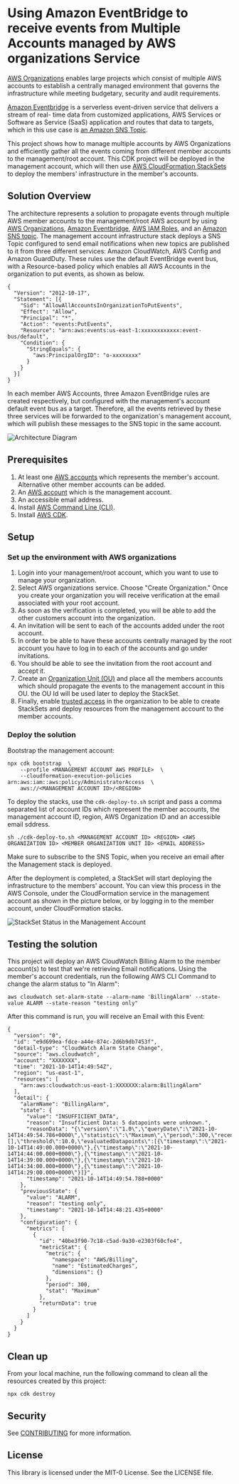 # Using Amazon EventBridge to receive events from Multiple Accounts managed by AWS organizations Service

[AWS Organizations](https://aws.amazon.com/organizations/) enables large projects which consist of multiple AWS accounts to establish a centrally managed environment that governs the infrastructure while meeting budgetary, security and audit requirements.

[Amazon Eventbridge](https://aws.amazon.com/eventbridge/) is a serverless event-driven service that delivers a stream of real-
time data from customized applications, AWS Services or Software as Service
(SaaS) application and routes that data to targets,  which in this use case is [an Amazon SNS
Topic](https://docs.aws.amazon.com/sns/latest/dg/sns-create-topic.html).

This project shows how to manage multiple accounts by AWS Organizations and efficiently gather all the events coming from different member accounts to the management/root account. This CDK project will be deployed in the management account, which will then use [AWS CloudFormation StackSets](https://docs.aws.amazon.com/AWSCloudFormation/latest/UserGuide/stacksets-concepts.html) to deploy the members' infrastructure in the member's accounts.

## Solution Overview

The architecture represents a solution to propagate events through multiple AWS member
accounts to the management/root AWS account by using [AWS Organizations](https://aws.amazon.com/organizations/), [Amazon Eventbridge](https://aws.amazon.com/eventbridge/), [AWS IAM Roles](https://docs.aws.amazon.com/IAM/latest/UserGuide/id_roles.html), and an [Amazon SNS topic](https://docs.aws.amazon.com/sns/latest/dg/sns-create-topic.html). The management account infrastructure stack deploys a SNS Topic configured to send email notifications when new topics are published to it from three different services: Amazon CloudWatch, AWS Config and Amazon GuardDuty. These rules use the default EventBridge event bus, with a Resource-based policy which enables all AWS Accounts in the organization to put events, as shown as below.

```
{
  "Version": "2012-10-17",
  "Statement": [{
    "Sid": "AllowAllAccountsInOrganizationToPutEvents",
    "Effect": "Allow",
    "Principal": "*",
    "Action": "events:PutEvents",
    "Resource": "arn:aws:events:us-east-1:xxxxxxxxxxxx:event-bus/default",
    "Condition": {
      "StringEquals": {
        "aws:PrincipalOrgID": "o-xxxxxxxx"
      }
    }
  }]
}
```

In each member AWS Accounts, three Amazon EventBridge rules are created respectively, but configured with the management's account default event bus as a target. Therefore, all the events retrieved by these three services will be forwarded to the organization's management account, which will publish these messages to the SNS topic in the same account.

![Architecture Diagram](./diagrams/architecture-diagram.png)

## Prerequisites
1.	At least one [AWS accounts](https://signin.aws.amazon.com/signin?redirect_uri=https%3A%2F%2Fportal.aws.amazon.com%2Fbilling%2Fsignup%2Fresume&client_id=signup) which represents the member's account. Alternative other member accounts can be added.
2.	An [AWS account](https://signin.aws.amazon.com/signin?redirect_uri=https%3A%2F%2Fportal.aws.amazon.com%2Fbilling%2Fsignup%2Fresume&client_id=signup)  which is the management account.
3.	An accessible email address.
4.	Install [AWS Command Line (CLI)](https://docs.aws.amazon.com/cli/latest/userguide/cli-chap-install.html).
5.	Install [AWS CDK](https://docs.aws.amazon.com/cdk/latest/guide/getting_started.html#getting_started_install).

## Setup

### Set up the environment with AWS organizations
 
1. Login into your management/root account, which you want to use to manage your
organization.
2. Select AWS organizations service. Choose "Create Organization." Once you
create your organization you will receive verification at the email associated
with your root account.
3. As soon as the verification is completed, you will be able to add the other
customers account into the organization.
4. An invitation will be sent to each of the accounts added under the root
account.
5. In order to be able to have these accounts centrally managed by the root account
you have to log in to each of the accounts and go under invitations.
6. You should be able to see the invitation from the root account and accept it.
7. Create an [Organization Unit (OU)](https://docs.aws.amazon.com/organizations/latest/userguide/orgs_manage_ous.html) and place all the members accounts which should propagate the events  to the management account in this OU. the OU Id will be used later to deploy the StackSet.
8. Finally, enable [trusted access](https://docs.aws.amazon.com/AWSCloudFormation/latest/UserGuide/stacksets-orgs-enable-trusted-access.html?icmpid=docs_cfn_console) in the organization to be able to create StackSets and deploy resources from the management account to the member accounts.

### Deploy the solution

Bootstrap the management account: 

```
npx cdk bootstrap  \ 
    --profile <MANAGEMENT ACCOUNT AWS PROFILE>  \ 
    --cloudformation-execution-policies arn:aws:iam::aws:policy/AdministratorAccess  \
    aws://<MANAGEMENT ACCOUNT ID>/<REGION>
```

To deploy the stacks, use the `cdk-deploy-to.sh` script and pass a comma separated list of account IDs which represent the member accounts, the management account ID, region, AWS Organization ID and an accessible email sddress.

```
sh ./cdk-deploy-to.sh <MANAGEMENT ACCOUNT ID> <REGION> <AWS ORGANIZATION ID> <MEMBER ORGANIZATION UNIT ID> <EMAIL ADDRESS>
```

Make sure to subscribe to the SNS Topic, when you receive an email after the Management stack is deployed.

After the deployment is completed, a StackSet will start deploying the infrastructure to the members' account. You can view this process in the AWS Console, under the CloudFormation service in the management account as shown in the picture below, or by logging in to the member account, under CloudFormation stacks.

![StackSet Status in the Management Account](./diagrams/stackset.png)

## Testing the solution

This project will deploy an AWS CloudWatch Billing Alarm to the member account(s) to test that we're retrieving Email notifications. 
Using the member's account credentials, run the following AWS CLI Command to change the alarm status to "In Alarm": 

```
aws cloudwatch set-alarm-state --alarm-name 'BillingAlarm' --state-value ALARM --state-reason "testing only"
```


After this command is run, you will receive an Email with this Event: 


```
{
  "version": "0",
  "id": "e9d699ea-fdce-a44e-874c-2d6b9db7453f",
  "detail-type": "CloudWatch Alarm State Change",
  "source": "aws.cloudwatch",
  "account": "XXXXXXX",
  "time": "2021-10-14T14:49:54Z",
  "region": "us-east-1",
  "resources": [
    "arn:aws:cloudwatch:us-east-1:XXXXXXX:alarm:BillingAlarm"
  ],
  "detail": {
    "alarmName": "BillingAlarm",
    "state": {
      "value": "INSUFFICIENT_DATA",
      "reason": "Insufficient Data: 5 datapoints were unknown.",
      "reasonData": "{\"version\":\"1.0\",\"queryDate\":\"2021-10-14T14:49:54.786+0000\",\"statistic\":\"Maximum\",\"period\":300,\"recentDatapoints\":[],\"threshold\":10.0,\"evaluatedDatapoints\":[{\"timestamp\":\"2021-10-14T14:49:00.000+0000\"},{\"timestamp\":\"2021-10-14T14:44:00.000+0000\"},{\"timestamp\":\"2021-10-14T14:39:00.000+0000\"},{\"timestamp\":\"2021-10-14T14:34:00.000+0000\"},{\"timestamp\":\"2021-10-14T14:29:00.000+0000\"}]}",
      "timestamp": "2021-10-14T14:49:54.788+0000"
    },
    "previousState": {
      "value": "ALARM",
      "reason": "testing only",
      "timestamp": "2021-10-14T14:48:21.435+0000"
    },
    "configuration": {
      "metrics": [
        {
          "id": "40be3f90-7c18-c5ad-9a30-e2303f60cfe4",
          "metricStat": {
            "metric": {
              "namespace": "AWS/Billing",
              "name": "EstimatedCharges",
              "dimensions": {}
            },
            "period": 300,
            "stat": "Maximum"
          },
          "returnData": true
        }
      ]
    }
  }
}

```

## Clean up 

From your local machine, run the following command to clean all the resources created by this project:

```
npx cdk destroy
```

## Security

See [CONTRIBUTING](CONTRIBUTING.md#security-issue-notifications) for more information.

## License

This library is licensed under the MIT-0 License. See the LICENSE file.

